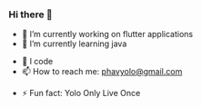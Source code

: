 ### Hi there 👋


<!-- **Phavyolo/Phavyolo** is a ✨ _special_ ✨ repository because its `README.md` (this file) appears on your GitHub profile. -->

<!-- Here are some ideas to get you started: -->

- 🔭 I’m currently working on flutter applications
- 🌱 I’m currently learning java
<!-- - 👯 I’m looking to collaborate on ... -->
<!-- - 🤔 I’m looking for help with ... -->
- 💬 I code
- 📫 How to reach me: phavyolo@gmail.com
<!-- - 😄 Pronouns: ... -->
- ⚡ Fun fact: Yolo Only Live Once

